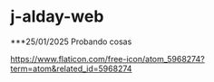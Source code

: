 # j-alday-web

***25/01/2025 Probando cosas

https://www.flaticon.com/free-icon/atom_5968274?term=atom&related_id=5968274